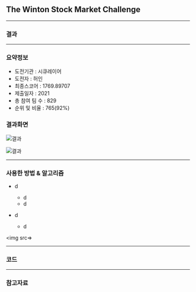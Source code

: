## The Winton Stock Market Challenge


------------

### 결과

----------------

### 요약정보

* 도전기관 : 시큐레이어
* 도전자 : 허인
* 최종스코어 : 1769.89707
* 제출일자 : 2021
* 총 참여 팀 수 : 829
* 순위 및 비율 :  765(92%)

### 결과화면

![결과](output/.PNG)

![결과](output/leaderboard.PNG)

----------

### 사용한 방법 & 알고리즘

* d
  * d
  * d

* d
  * d

<img src=>


-----------

### 코드



-----------

### 참고자료



